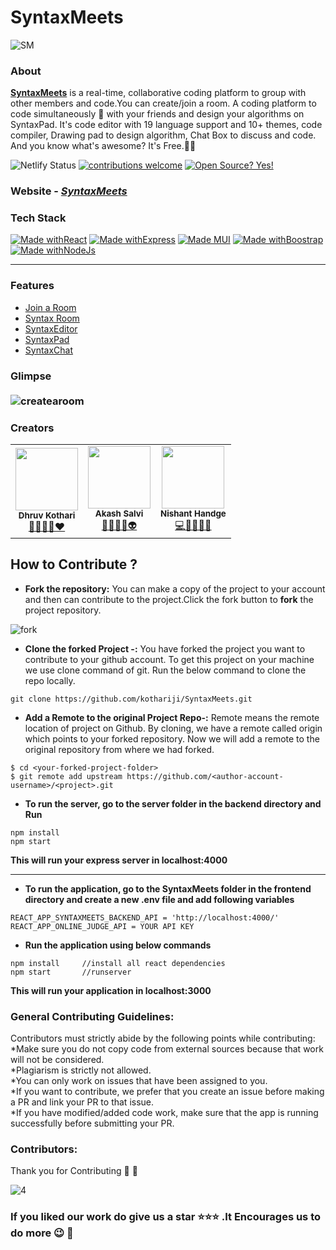 

# SyntaxMeets 
![SM](https://i.imgur.com/O11CKeq.gif)


### About
<p><a href="http://syntaxmeets.netlify.app/"><b>SyntaxMeets</b></a> is a real-time, collaborative coding platform to group with other members and code.You can create/join a room. A coding platform to code simultaneously 🚀 with your friends and design your algorithms on SyntaxPad. It's code editor with 19 language support and 10+ themes, code compiler, Drawing pad to design algorithm, Chat Box to discuss and code. And you know what's awesome? It's Free.💫✨</p>

![Netlify Status](https://api.netlify.com/api/v1/badges/1aa2cf02-d8d5-4b5b-9881-3bde514118bd/deploy-status) 
[
![contributions welcome](https://img.shields.io/badge/contributions-welcome-brightgreen.svg?style=flat)](https://github.com/dwyl/esta/issues) 
[![Open Source? Yes!](https://badgen.net/badge/Open%20Source%20%3F/Yes%21/blue?icon=github)](https://github.com/kothariji/SyntaxMeets) 

### Website - <em>[SyntaxMeets](http://syntaxmeets.netlify.app/)</em>

### Tech Stack

[![Made withReact](https://img.shields.io/badge/Made%20with-React-blue?style=for-the-badge&logo=React)]() [![Made withExpress](https://img.shields.io/badge/Made%20with-express-purple?style=for-the-badge&logo=Javascript)]() [![Made MUI](https://img.shields.io/badge/Made%20with-Material_Ui-maroon?style=for-the-badge&logo=MaterialUi)]()  [![Made withBoostrap](https://img.shields.io/badge/Made%20with-Bootstrap-yelloe?style=for-the-badge&logo=MaterialUi)]()[![Made withNodeJs](https://img.shields.io/badge/Made%20with-nodejs-green?style=for-the-badge&logo=Javascript)]()

---
### Features

- [Join a Room](#Create-a-room-)
- [Syntax Room](#Join-a-room-)
- [SyntaxEditor](#Code-&-Compile-)
- [SyntaxPad](#Syntaxpad-)
- [SyntaxChat](#Code-&-Compile-)


### Glimpse <br><br>![createaroom](https://i.imgur.com/eSq6CdD.jpg)





### Creators 
<table>
		<tr>
			<td align="center"><img src="https://i.imgur.com/e2DMxRN.jpg"  width=100px;"><br /><sub><b>Dhruv Kothari</b></sub><br/><a href="https://github.com/kothariji">🧠👨‍💻🚀❤️</a></td>
		   <td align="center"><img src="https://i.imgur.com/iWdUqU7.jpg"  width=100px;"><br /><sub><b>Akash Salvi</b></sub><br/><a href="https://github.com/Akash-Salvi">🧘🔭👨‍🎓👽</a></td>
			<td align="center"><img src="https://i.imgur.com/D1ogusY.jpg"  width=100px;"><br /><sub><b>Nishant Handge</b></sub><br/><a href="https://github.com/Nishant127">💻📱👨‍💻💥</a></td>			
		</tr>
		
</table>

## How to Contribute ?


- **Fork the repository:** 
 You can make a copy of the project to your account and then can contribute to the project.Click the fork button to <b>fork</b> the project repository.   

![fork](https://user-images.githubusercontent.com/61612939/113102310-7afb6480-921b-11eb-94a0-f9d6a671685e.png)

- **Clone the forked Project -:** 
You have forked the project you want to contribute to your github account. To get this project on your machine we use clone command of git.
Run the below command to clone the repo locally.
```
git clone https://github.com/kothariji/SyntaxMeets.git
``` 
- **Add a Remote to the original Project Repo-:** 
Remote means the remote location of project on Github. By cloning, we have a remote called origin which points to your forked repository. Now we will add a remote to the original repository from where we had forked.
```
$ cd <your-forked-project-folder>
$ git remote add upstream https://github.com/<author-account-username>/<project>.git
```

- **To run the server, go to the server folder in the backend directory and Run** 
```
npm install
npm start
```
<b>This will run your express server in localhost:4000</b>


---
- **To run the application, go to the SyntaxMeets folder in the frontend directory and create a new .env file and add following variables**
```
REACT_APP_SYNTAXMEETS_BACKEND_API = 'http://localhost:4000/'
REACT_APP_ONLINE_JUDGE_API = YOUR API KEY
```

- **Run the application using below commands**
```
npm install		//install all react dependencies
npm start		//runserver
```
<b>This will run your application in localhost:3000
</b>

### General Contributing Guidelines:

Contributors must strictly abide by the following points while contributing:<br>
*Make sure you do not copy code from external sources because that work will not be considered.<br>
*Plagiarism is strictly not allowed.<br>
*You can only work on issues that have been assigned to you.<br>
*If you want to contribute, we prefer that you create an issue before making a PR and link your PR to that issue.<br>
*If you have modified/added code work, make sure that the app is running successfully before submitting your PR.<br>

### Contributors:

Thank you for Contributing :pray: :dizzy:

![4](https://contributors-img.web.app/image?repo=kothariji/syntaxmeets)


### If you liked our work do give us a star :star::star::star: .It Encourages us to do more :wink: :dizzy:
